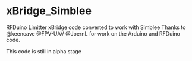 # xBridge_Simblee
RFDuino Limitter xBridge code converted to work with Simblee
Thanks to @keencave @FPV-UAV @JoernL for work on the Arduino and RFDuino code.

This code is still in alpha stage

